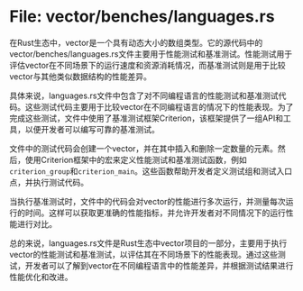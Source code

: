 # File: vector/benches/languages.rs

在Rust生态中，vector是一个具有动态大小的数组类型。它的源代码中的vector/benches/languages.rs文件主要用于性能测试和基准测试。性能测试用于评估vector在不同场景下的运行速度和资源消耗情况，而基准测试则是用于比较vector与其他类似数据结构的性能差异。

具体来说，languages.rs文件中包含了对不同编程语言的性能测试和基准测试代码。这些测试代码主要用于比较vector在不同编程语言的情况下的性能表现。为了完成这些测试，文件中使用了基准测试框架Criterion，该框架提供了一组API和工具，以便开发者可以编写可靠的基准测试。

文件中的测试代码会创建一个vector，并在其中插入和删除一定数量的元素。然后，使用Criterion框架中的宏来定义性能测试和基准测试函数，例如`criterion_group`和`criterion_main`。这些函数帮助开发者定义测试组和测试入口点，并执行测试代码。

当执行基准测试时，文件中的代码会对vector的性能进行多次运行，并测量每次运行的时间。这样可以获取更准确的性能指标，并允许开发者对不同情况下的运行性能进行对比。

总的来说，languages.rs文件是Rust生态中vector项目的一部分，主要用于执行vector的性能测试和基准测试，以评估其在不同场景下的性能表现。通过这些测试，开发者可以了解到vector在不同编程语言中的性能差异，并根据测试结果进行性能优化和改进。

